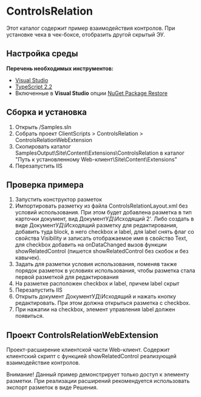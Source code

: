 # ControlsRelation

Этот каталог содержит пример взаимодействия контролов.
При установке чека в чек-боксе, отобразить другой скрытый ЭУ. 

## Настройка среды

**Перечень необходимых инструментов:** 
* [Visual Studio](https://www.visualstudio.com)
* [TypeScript 2.2](https://www.typescriptlang.org)
* Включенные в **Visual Studio** опции  [NuGet Package Restore](https://docs.microsoft.com/en-us/nuget/consume-packages/package-restore#enabling-and-disabling-package-restore)

## Сборка и установка

1. Открыть /Samples.sln
2. Собрать проект ClientScripts > ControlsRelation > ControlsRelationWebExtension
3. Скопировать каталог SamplesOutput\Site\Content\Extensions\ControlsRelation в каталог "Путь к установленному Web-клиент\Site\Content\Extensions"
4. Перезапустить IIS

## Проверка примера

1. Запустить конструктор разметок
2. Импортировать разметку из файла ControlsRelationLayout.xml без условий использования. При этом будет добавлена разметка в тип карточки документ, вид ДокументУД\Исходящий
2'. Либо создать в виде ДокументУД\Исходящий разметку для редактирования, добавить туда block, в него checkbox и label,
для label снять флаг со свойства Visibility и записать отображаемое имя в свойство Text, для checkbox добавить на onDataChanged вызов функции showRelatedControl
(пишется showRelatedControl без скобок и без кавычек).
3. Задать для разметки условия использования, поменяв также порядок разметок в условиях использования, чтобы разметка стала первой разметкой для редактирования 
4. На разметке расположен checkbox и label, причем label скрыт
5. Перезапустить IIS
6. Открыть документ ДокументУД\Исходящий и нажать кнопку редактировать. При этом должна открыться разметка с checkbox.
7. При нажатии на checkbox, элемент управления label должен появиться.

## Проект ControlsRelationWebExtension

Проект-расширение клиентской части Web-клиент. Содержит клиентский скрипт c функцией showRelatedControl реализующей взаимодействие контролов.

Внимание! Данный пример демонстрирует только доступ к элементу разметки. 
При реализации расширений рекомендуется использовать экспорт разметок в виде Решения.
